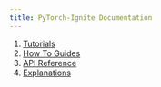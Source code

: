 ```yaml
---
title: PyTorch-Ignite Documentation
---
```


1. [Tutorials](/docs/tutorials)
2. [How To Guides](/docs/how-to-guides)
3. [API Reference](/docs/api-reference)
4. [Explanations](/docs/explanations)
